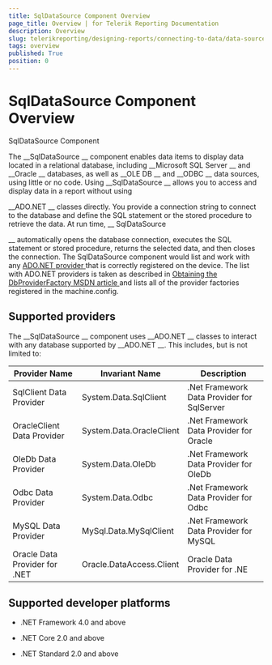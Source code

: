 ```yaml
---
title: SqlDataSource Component Overview
page_title: Overview | for Telerik Reporting Documentation
description: Overview
slug: telerikreporting/designing-reports/connecting-to-data/data-source-components/sqldatasource-component/overview
tags: overview
published: True
position: 0
---
```


# SqlDataSource Component Overview

SqlDataSource Component


The 
__SqlDataSource
__ component enables data items to display data located in a relational
        database, including 
__Microsoft SQL Server
__ and 
__Oracle
__ databases,
        as well as 
__OLE DB
__ and 
__ODBC
__ data sources, using little or no code.
        Using 
__SqlDataSource
__ allows you to access and display data in a report without using
        
__ADO.NET
__ classes directly. You provide a connection string to connect to the database and
        define the SQL statement or the stored procedure to retrieve the data. At run time, 
__          SqlDataSource
        
__ automatically opens the database connection, executes the SQL statement or stored procedure, returns
        the selected data, and then closes the connection. The SqlDataSource component would list and work with any 
[ADO.NET provider
](https://docs.microsoft.com/en-us/dotnet/framework/data/adonet/ado-net-overview
) that is correctly registered on the device. The list with ADO.NET providers is taken as described in 
[ Obtaining the DbProviderFactory MSDN article
](https://docs.microsoft.com/en-us/dotnet/framework/data/adonet/obtaining-a-dbproviderfactory
) and lists all of the provider factories registered in the machine.config.
      


## Supported providers

The 
__SqlDataSource
__ component uses 
__ADO.NET
__ classes to interact
          with any database supported by 
__ADO.NET
__. This includes, but is not limited to:
        



| Provider Name | Invariant Name | Description |
| ------ | ------ | ------ |
|SqlClient Data Provider|System.Data.SqlClient|.Net Framework Data Provider for SqlServer|
|OracleClient Data Provider|System.Data.OracleClient|.Net Framework Data Provider for Oracle|
|OleDb Data Provider|System.Data.OleDb|.Net Framework Data Provider for OleDb|
|Odbc Data Provider|System.Data.Odbc|.Net Framework Data Provider for Odbc|
|MySQL Data Provider|MySql.Data.MySqlClient|.Net Framework Data Provider for MySQL|
|Oracle Data Provider for .NET|Oracle.DataAccess.Client|Oracle Data Provider for .NE|




## Supported developer platforms

* .NET Framework 4.0 and above
            


* .NET Core 2.0 and above
            


* .NET Standard 2.0 and above
            

